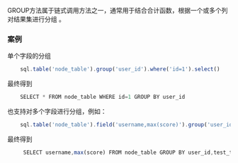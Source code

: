 GROUP方法属于链式调用方法之一，通常用于结合合计函数，根据一个或多个列对结果集进行分组 。

### 案例

单个字段的分组
```js 
    sql.table('node_table').group('user_id').where('id=1').select()
```

最终得到
```js
    SELECT * FROM node_table WHERE id=1 GROUP BY user_id 
```




也支持对多个字段进行分组，例如：
```js 
    sql.table('node_table').field('username,max(score)').group('user_id,test_time').select()
```

最终得到
```js
     SELECT username,max(score) FROM node_table GROUP BY user_id,test_time
```





